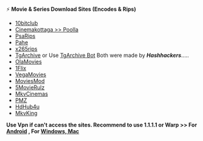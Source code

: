 ⚡️ **Movie & Series Download Sites (Encodes & Rips)**

- [10bitclub](https://10bitclub.tech)
- [Cinemakottaga >> Poolla](https://poolla.one)
- [PsaRips](https://psa.wf)
- [Pahe](https://pahe.ink)
- [x265rips](http://x265rips.co)
- [TgArchive](http://tgarchive.eu.org) or Use [TgArchive Bot](https://telegram.me/TgarchiveeuorgBot) Both were made by <b><i>Hashhackers</i></b>.....
- [OlaMovies](https://olamovies.hair)
- [1Flix](https://1flix.to/)
- [VegaMovies](https://vegamovies.li/)
- [MoviesMod](https://moviesmod.bet)
- [5MovieRulz](https://www.5movierulz.skin/)
- [MkvCinemas](http://Mkvcinemas.wales/)
- [PMZ](https://privatemoviez.beauty/)
- [HdHub4u](https://hdhublist.com/)
- [MkvKing](https://mkvking.com/)




<b> Use Vpn if can't access the sites. Recommend to use 1.1.1.1 or Warp >> For [Android](https://play.google.com/store/apps/details?id=com.cloudflare.onedotonedotonedotone) , For [Windows, Mac](https://developers.cloudflare.com/cloudflare-one/connections/connect-devices/warp/download-warp/)
